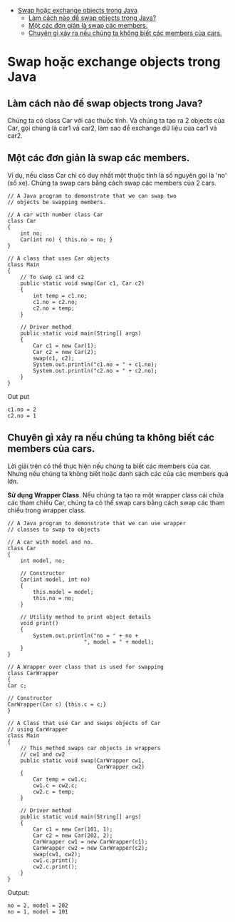 - [Swap hoặc exchange objects trong Java](#swap-hoặc-exchange-objects-trong-java)
  - [Làm cách nào để swap objects trong Java?](#làm-cách-nào-để-swap-objects-trong-java)
  - [Một các đơn giản là swap các members.](#một-các-đơn-giản-là-swap-các-members)
  - [Chuyên gì xảy ra nếu chúng ta không biết các members của cars.](#chuyên-gì-xảy-ra-nếu-chúng-ta-không-biết-các-members-của-cars)

# Swap hoặc exchange objects trong Java

## Làm cách nào để swap objects trong Java?
Chúng ta có class Car với các thuộc tính. Và chúng ta tạo ra 2 objects của Car, gọi chúng là car1 và car2, làm sao để exchange dữ liệu của car1 và car2.

## Một các đơn giản là swap các members.
 Ví dụ, nếu class Car chỉ có duy nhất một thuộc tính là số nguyên gọi là 'no' (số xe). Chúng ta swap cars bằng cách swap các members của 2 cars.

```
// A Java program to demonstrate that we can swap two 
// objects be swapping members. 

// A car with number class Car 
class Car 
{ 
	int no; 
	Car(int no) { this.no = no; } 
} 

// A class that uses Car objects 
class Main 
{ 
	// To swap c1 and c2 
	public static void swap(Car c1, Car c2) 
	{ 
		int temp = c1.no; 
		c1.no = c2.no; 
		c2.no = temp; 
	} 

	// Driver method 
	public static void main(String[] args) 
	{ 
		Car c1 = new Car(1); 
		Car c2 = new Car(2); 
		swap(c1, c2); 
		System.out.println("c1.no = " + c1.no); 
		System.out.println("c2.no = " + c2.no); 
	} 
} 
```

Out put
```
c1.no = 2
c2.no = 1
```

## Chuyên gì xảy ra nếu chúng ta không biết các members của cars.

Lời giải trên có thể thực hiện nếu chúng ta biết các members của car. Nhưng nếu chúng ta không biết hoặc danh sách các của các members quá lớn.

**Sử dụng Wrapper Class**. Nếu chúng ta tạo ra một wrapper class cái chứa các tham chiếu Car, chúng ta có thể swap cars bằng cách swap các tham chiếu trong wrapper class.

```
// A Java program to demonstrate that we can use wrapper 
// classes to swap to objects 

// A car with model and no. 
class Car 
{ 
	int model, no; 

	// Constructor 
	Car(int model, int no) 
	{ 
		this.model = model; 
		this.no = no; 
	} 

	// Utility method to print object details 
	void print() 
	{ 
		System.out.println("no = " + no + 
						", model = " + model); 
	} 
} 

// A Wrapper over class that is used for swapping 
class CarWrapper 
{ 
Car c; 

// Constructor 
CarWrapper(Car c) {this.c = c;} 
} 

// A Class that use Car and swaps objects of Car 
// using CarWrapper 
class Main 
{ 
	// This method swaps car objects in wrappers 
	// cw1 and cw2 
	public static void swap(CarWrapper cw1, 
							CarWrapper cw2) 
	{ 
		Car temp = cw1.c; 
		cw1.c = cw2.c; 
		cw2.c = temp; 
	} 

	// Driver method 
	public static void main(String[] args) 
	{ 
		Car c1 = new Car(101, 1); 
		Car c2 = new Car(202, 2); 
		CarWrapper cw1 = new CarWrapper(c1); 
		CarWrapper cw2 = new CarWrapper(c2); 
		swap(cw1, cw2); 
		cw1.c.print(); 
		cw2.c.print(); 
	} 
} 
```
Output:
```
no = 2, model = 202
no = 1, model = 101
```
